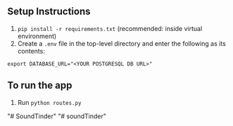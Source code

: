 ## Setup Instructions
1. `pip install -r requirements.txt` (recommended: inside virtual environment)
2. Create a `.env` file in the top-level directory and enter the following as its contents:
```
export DATABASE_URL="<YOUR POSTGRESQL DB URL>"
```


## To run the app
1. Run `python routes.py`

"# SoundTinder" 
"# soundTinder" 
